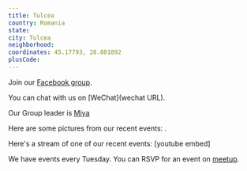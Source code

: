 ```yaml
---
title: Tulcea
country: Romania
state: 
city: Tulcea
neighborhood: 
coordinates: 45.17793, 28.801892
plusCode:
---
```

Join our [Facebook group](https://www.facebook.com/groups/free.code.camp.tulcea).

You can chat with us on [WeChat](wechat URL).

Our Group leader is [Miya](freecodecamp.org/miya)

Here are some pictures from our recent events:
![]().

Here's a stream of one of our recent events:
[youtube embed]

We have events every Tuesday. You can RSVP for an event on [meetup](meetupurl).
